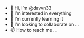 - 👋 Hi, I’m @davvn33
- 👀 I’m interested in everything
- 🌱 I’m currently learning it
- 💞️ I’m looking to collaborate on ...
- 📫 How to reach me ...

<!---
davvn33/davvn33 is a ✨ special ✨ repository because its `README.md` (this file) appears on your GitHub profile.
You can click the Preview link to take a look at your changes.
--->
